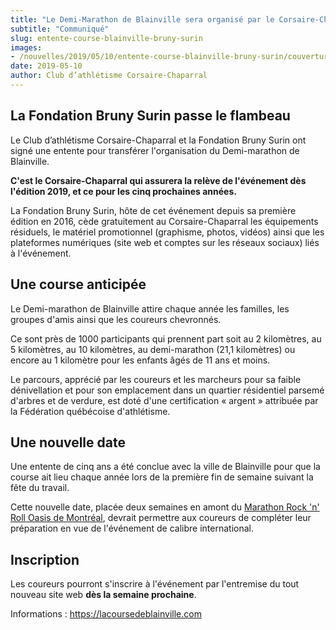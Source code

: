 ```yaml
---
title: "Le Demi-Marathon de Blainville sera organisé par le Corsaire-Chaparral"
subtitle: "Communiqué"
slug: entente-course-blainville-bruny-surin
images:
- /nouvelles/2019/05/10/entente-course-blainville-bruny-surin/couverture.jpg
date: 2019-05-10
author: Club d’athlétisme Corsaire-Chaparral
---
```


## La Fondation Bruny Surin passe le flambeau

Le Club d’athlétisme Corsaire-Chaparral et la Fondation Bruny Surin ont signé une entente pour transférer l'organisation du Demi-marathon de Blainville.

**C'est le Corsaire-Chaparral qui assurera la relève de l'événement dès l'édition 2019, et ce pour les cinq prochaines années.**

La Fondation Bruny Surin, hôte de cet événement depuis sa première édition en 2016, cède gratuitement au Corsaire-Chaparral les équipements résiduels, le matériel promotionnel (graphisme, photos, vidéos) ainsi que les plateformes numériques (site web et comptes sur les réseaux sociaux) liés à l'événement.

## Une course anticipée

Le Demi-marathon de Blainville attire chaque année les familles, les groupes d'amis ainsi que les coureurs chevronnés.

Ce sont près de 1000 participants qui prennent part soit au 2 kilomètres, au 5 kilomètres, au 10 kilomètres, au demi-marathon (21,1 kilomètres) ou encore au 1 kilomètre pour les enfants âgés de 11 ans et moins.

Le parcours, apprécié par les coureurs et les marcheurs pour sa faible dénivellation et pour son emplacement dans un quartier résidentiel parsemé d'arbres et de verdure, est doté d'une certification « argent » attribuée par la Fédération québécoise d'athlétisme.

## Une nouvelle date

Une entente de cinq ans a été conclue avec la ville de Blainville pour que la course ait lieu chaque année lors de la première fin de semaine suivant la fête du travail.

Cette nouvelle date, placée deux semaines en amont du [Marathon Rock 'n' Roll Oasis de Montréal](https://www.runrocknroll.com/fr/evenements/montreal/), devrait permettre aux coureurs de compléter leur préparation en vue de l'événement de calibre international.

## Inscription

Les coureurs pourront s'inscrire à l'événement par l'entremise du tout nouveau site web **dès la semaine prochaine**.

Informations : https://lacoursedeblainville.com
